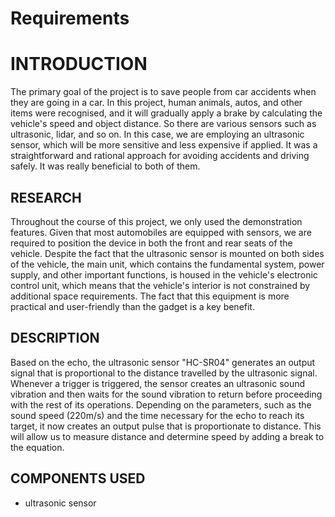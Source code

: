 # Requirements

 # INTRODUCTION 
  The primary goal of the project is to save people from car accidents when they are going in a car. In this project, human animals, autos, and other items were recognised, and it will gradually apply a brake by calculating the vehicle's speed and object distance. So there are various sensors such as ultrasonic, lidar, and so on. In this case, we are employing an ultrasonic sensor, which will be more sensitive and less expensive if applied. It was a straightforward and rational approach for avoiding accidents and driving safely. It was really beneficial to both of them.
  
## RESEARCH 
Throughout the course of this project, we only used the demonstration features. Given that most automobiles are equipped with sensors, we are required to position the device in both the front and rear seats of the vehicle. Despite the fact that the ultrasonic sensor is mounted on both sides of the vehicle, the main unit, which contains the fundamental system, power supply, and other important functions, is housed in the vehicle's electronic control unit, which means that the vehicle's interior is not constrained by additional space requirements. The fact that this equipment is more practical and user-friendly than the gadget is a key benefit.

## DESCRIPTION
Based on the echo, the ultrasonic sensor "HC-SR04" generates an output signal that is proportional to the distance travelled by the ultrasonic signal. Whenever a trigger is triggered, the sensor creates an ultrasonic sound vibration and then waits for the sound vibration to return before proceeding with the rest of its operations. Depending on the parameters, such as the sound speed (220m/s) and the time necessary for the echo to reach its target, it now creates an output pulse that is proportionate to distance. This will allow us to measure distance and determine speed by adding a break to the equation.

## COMPONENTS USED
- ultrasonic sensor
